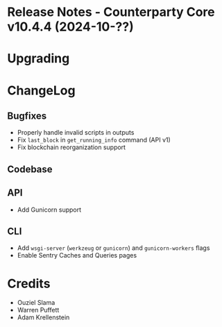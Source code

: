 # Release Notes - Counterparty Core v10.4.4 (2024-10-??)


# Upgrading


# ChangeLog

## Bugfixes

- Properly handle invalid scripts in outputs
- Fix `last_block` in `get_running_info` command (API v1)
- Fix blockchain reorganization support

## Codebase


## API

- Add Gunicorn support

## CLI

- Add `wsgi-server` (`werkzeug` or `gunicorn`) and `gunicorn-workers` flags
- Enable Sentry Caches and Queries pages

# Credits

* Ouziel Slama
* Warren Puffett
* Adam Krellenstein
